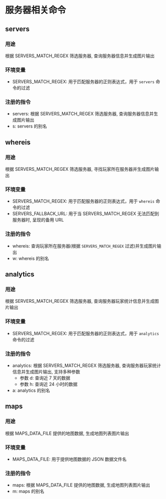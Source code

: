 # 服务器相关命令

## servers

### 用途

根据 SERVERS_MATCH_REGEX 筛选服务器, 查询服务器信息并生成图片输出

### 环境变量

-   SERVERS_MATCH_REGEX: 用于匹配服务器的正则表达式，用于 `servers` 命令的过滤

### 注册的指令

-   servers: 根据 SERVERS_MATCH_REGEX 筛选服务器, 查询服务器信息并生成图片输出
-   s: servers 的别名

## whereis

### 用途

根据 SERVERS_MATCH_REGEX 筛选服务器, 寻找玩家所在服务器并生成图片输出

### 环境变量

-   SERVERS_MATCH_REGEX: 用于匹配服务器的正则表达式，用于 `whereis` 命令的过滤
-   SERVERS_FALLBACK_URL: 用于当 SERVERS_MATCH_REGEX 无法匹配到服务器时, 呈现的备用 URL

### 注册的指令

-   whereis: 查询玩家所在服务器(根据 `SERVERS_MATCH_REGEX` 过滤)并生成图片输出
-   w: whereis 的别名

## analytics

### 用途

根据 SERVERS_MATCH_REGEX 筛选服务器, 查询服务器玩家统计信息并生成图片输出

### 环境变量

-   SERVERS_MATCH_REGEX: 用于匹配服务器的正则表达式，用于 `analytics` 命令的过滤

### 注册的指令

-   analytics: 根据 SERVERS_MATCH_REGEX 筛选服务器, 查询服务器玩家统计信息并生成图片输出, 支持多种参数
    -   参数 d: 查询近 7 天的数据
    -   参数 h: 查询近 24 小时的数据
-   a: analytics 的别名

## maps

### 用途

根据 MAPS_DATA_FILE 提供的地图数据, 生成地图列表图片输出

### 环境变量

-   MAPS_DATA_FILE: 用于提供地图数据的 JSON 数据文件名

### 注册的指令

-   maps: 根据 MAPS_DATA_FILE 提供的地图数据, 生成地图列表图片输出
-   m: maps 的别名
